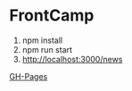 # FrontCamp

1. npm install
2. npm run start
3. [http://localhost:3000/news](http://localhost:3000/news)

[GH-Pages](https://katsiarynaby.github.io/FrontCamp/)
